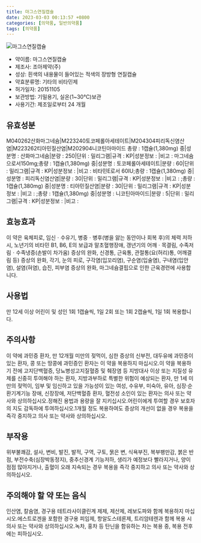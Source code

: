 ```yaml
---
title: 마그스연질캡슐
date: 2023-03-03 00:13:57 +0800
categories: [의약품, 일반의약품]
tags: [의약품]
---
```

![마그스연질캡슐](https://nedrug.mfds.go.kr/pbp/cmn/itemImageDownload/1NoOiJmZVNF)

- 약이름: 마그스연질캡슐
- 제조사: 조아제약(주)
- 성상: 흰색의 내용물이 들어있는 적색의 장방형 연질캡슐
- 약효분류명: 기타의 비타민제
- 허가일자: 20151105
- 보관방법: 기밀용기, 실온(1~30℃)보관
- 사용기간: 제조일로부터 24 개월
## 유효성분
M040262산화마그네슘|M223240토코페롤아세테이트|M204304피리독신염산염|M223262티아민질산염|M202904니코틴아마이드
총량 : 1캡슐(1,380mg) 중|성분명 : 산화마그네슘|분량 : 250|단위 : 밀리그램|규격 : KP|성분정보 : |비고 : 마그네슘으로서150mg;총량 : 1캡슐(1,380mg) 중|성분명 : 토코페롤아세테이트|분량 : 60|단위 : 밀리그램|규격 : KP|성분정보 : |비고 : 비타민E로서 60IU;총량 : 1캡슐(1,380mg) 중|성분명 : 피리독신염산염|분량 : 30|단위 : 밀리그램|규격 : KP|성분정보 : |비고 : ;총량 : 1캡슐(1,380mg) 중|성분명 : 티아민질산염|분량 : 30|단위 : 밀리그램|규격 : KP|성분정보 : |비고 : ;총량 : 1캡슐(1,380mg) 중|성분명 : 니코틴아마이드|분량 : 5|단위 : 밀리그램|규격 : KP|성분정보 : |비고 :
## 효능효과
이 약은 육체피로, 임신ㆍ수유기, 병중ㆍ병후(병을 앓는 동안이나 회복 후)의 체력 저하 시, 노년기의 비타민 B1, B6, E의 보급과 말초혈행장애, 갱년기의 어깨ㆍ목결림, 수족저림ㆍ수족냉증(손발이 차가움) 증상의 완화, 신경통, 근육통, 관절통(요(허리)통, 어깨결림 등) 증상의 완화, 각기, 눈의 피로, 구각염(입꼬리염), 구순염(입술염), 구내염(입안염), 설염(혀염), 습진, 피부염 증상의 완화, 마그네슘결핍으로 인한 근육경련에 사용합니다.
## 사용법
만 12세 이상 어린이 및 성인 1회 1캡슐씩, 1일 2회 또는 1회 2캡슐씩, 1일 1회 복용합니다.
## 주의사항
이 약에 과민증 환자, 만 12개월 미만의 젖먹이, 심한 증상의 신부전, 대두유에 과민증이 있는 환자, 콩 또는 땅콩에 과민증인 환자는 이 약을 복용하지 마십시오.이 약을 복용하기 전에 고지단백혈증, 당뇨병성고지질혈증 및 췌장염 등 지방대사 이상 또는 지질성 유제를 신중히 투여해야 하는 환자, 지방과부하로 특별한 위험이 예상되는 환자, 만 1세 미만의 젖먹이, 임부 및 임신하고 있을 가능성이 있는 여성, 수유부, 미숙아, 유아, 심장·순환기계기능 장애, 신장장애, 저단백혈증 환자, 혈전성 소인이 있는 환자는 의사 또는 약사와 상의하십시오.정해진 용법과 용량을 잘 지키십시오.어린이에게 투여할 경우 보호자의 지도 감독하에 투여하십시오.1개월 정도 복용하여도 증상의 개선이 없을 경우 복용을 즉각 중지하고 의사 또는 약사와 상의하십시오.
## 부작용
위부불쾌감, 설사, 변비, 발진, 발적, 구역, 구토, 묽은 변, 식욕부진, 복부팽만감, 붉은 반점, 부전수축(심장박동정지), 중추신경계 기능저하, 생리가 예정보다 빨라지거나, 양이 점점 많아지거나, 출혈이 오래 지속되는 경우 복용을 즉각 중지하고 의사 또는 약사와 상의하십시오.
## 주의해야 할 약 또는 음식
인산염, 칼슘염, 경구용 테트라사이클린계 제제, 제산제, 레보도파와 함께 복용하지 마십시오.에스트로겐을 포함한 경구용 피임제, 항알도스테론제, 트리암테렌과 함께 복용 시 의사 또는 약사와 상의하십시오.녹차, 홍차 등 탄닌을 함유하는 차는 복용 중, 복용 전후에는 피하십시오.
